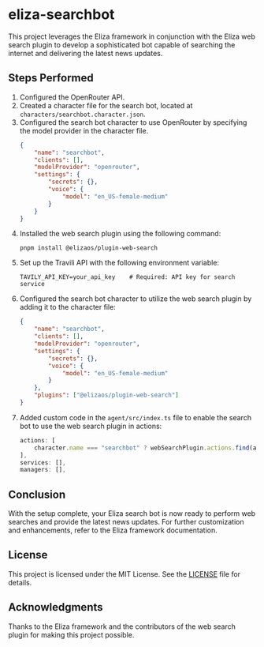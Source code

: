 # eliza-searchbot

This project leverages the Eliza framework in conjunction with the Eliza web search plugin to develop a sophisticated bot capable of searching the internet and delivering the latest news updates.

## Steps Performed

1. Configured the OpenRouter API.
2. Created a character file for the search bot, located at `characters/searchbot.character.json`.
3. Configured the search bot character to use OpenRouter by specifying the model provider in the character file.
   ```json
   {
       "name": "searchbot",
       "clients": [],
       "modelProvider": "openrouter",
       "settings": {
           "secrets": {},
           "voice": {
               "model": "en_US-female-medium"
           }
       }
   }
   ```
4. Installed the web search plugin using the following command:
   ```
   pnpm install @elizaos/plugin-web-search
   ```
5. Set up the Travili API with the following environment variable:
   ```
   TAVILY_API_KEY=your_api_key    # Required: API key for search service
   ```
6. Configured the search bot character to utilize the web search plugin by adding it to the character file:
   ```json
   {
       "name": "searchbot",
       "clients": [],
       "modelProvider": "openrouter",
       "settings": {
           "secrets": {},
           "voice": {
               "model": "en_US-female-medium"
           }
       },
       "plugins": ["@elizaos/plugin-web-search"]
   }
   ```
7. Added custom code in the `agent/src/index.ts` file to enable the search bot to use the web search plugin in actions:
   ```typescript
   actions: [
       character.name === "searchbot" ? webSearchPlugin.actions.find(action => action.name === "WEB_SEARCH") : null,
   ],
   services: [],
   managers: [],
   ```

## Conclusion

With the setup complete, your Eliza search bot is now ready to perform web searches and provide the latest news updates. For further customization and enhancements, refer to the Eliza framework documentation.

## License

This project is licensed under the MIT License. See the [LICENSE](LICENSE) file for details.

## Acknowledgments

Thanks to the Eliza framework and the contributors of the web search plugin for making this project possible.
